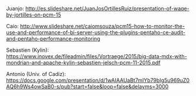 Juanjo: http://es.slideshare.net/JuanJosOrtillesRuiz/presentation-of-waqe-by-jortilles-on-pcm-15

Caio: http://www.slideshare.net/caiomsouza/pcm15-how-to-monitor-the-use-and-performance-of-bi-server-using-the-plugins-pentaho-ce-audit-and-pentaho-performance-monitoring

Sebastien (Kylin): https://www.inovex.de/fileadmin/files/Vortraege/2015/big-data-mdx-with-mondrian-and-apache-kylin-sebastien-jelsch-pcm-11-2015.pdf

Antonio (Univ. of Cadiz): https://docs.google.com/presentation/d/1wAIAAUaBt7mIYb79bIg5u969uZ0AQ6h9Ws4owSaB0-s/pub?start=false&loop=false&delayms=3000
